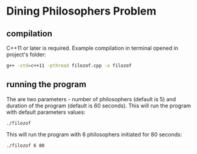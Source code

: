 # Dining Philosophers Problem
## compilation
C++11 or later is required. Example compilation in terminal opened in project's folder: 
```bash
g++ -std=c++11 -pthread filozof.cpp -o filozof
```
## running the program
The are two parameters - number of philosophers (default is 5) and duration of the program (default is 60 seconds). This will run the program with default parameters values:
```
./filozof
```
This will run the program with 6 philosophers initiated for 80 seconds:
```
./filozof 6 80
```

